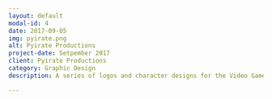 ```yaml
---
layout: default
modal-id: 4
date: 2017-09-05
img: pyirate.png
alt: Pyirate Productions
project-date: Setpember 2017
client: Pyirate Productions
category: Graphic Design
description: A series of logos and character designs for the Video Game & Tech startup, Pyirate Productions.  <a href="http://www.Pyirate.com/">www.Pyirate.com</a>

---
```

